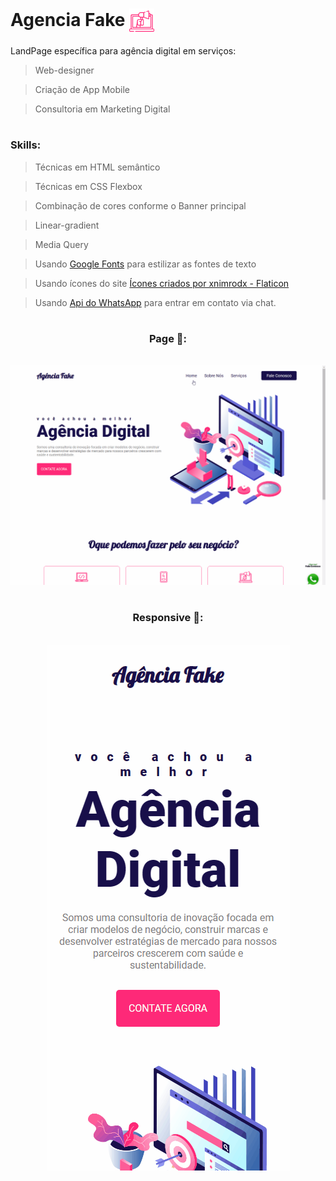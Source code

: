 # Agencia Fake <img width='40' align='center' src="./assets/images/marketing.png"/>

LandPage específica para agência digital em serviços:

> Web-designer

> Criação de App Mobile

> Consultoria em Marketing Digital

#

### Skills:

> Técnicas em HTML semântico

> Técnicas em CSS Flexbox

> Combinação de cores conforme o Banner principal

> Linear-gradient

> Media Query

> Usando [Google Fonts](https://fonts.google.com/) para estilizar as fontes de texto

> Usando ícones do site <a href="https://www.flaticon.com/br/icones-gratis/desenvolvimento-web" target="_blank" title="desenvolvimento web ícones"> Ícones criados por xnimrodx - Flaticon</a>

> Usando [Api do WhatsApp](https://api.whatsapp.com/) para entrar em contato via chat.
#


<div align='center'>
<h3>Page 📑:</h3>
<br />
<img src="./assets/images/agenciafake.gif"/>
</div>

#

<div align='center'>
<h3>Responsive 📲:</h3>
<br />
<img src="./assets/images/agenciafakeresponsivo.gif"/>
</div>
